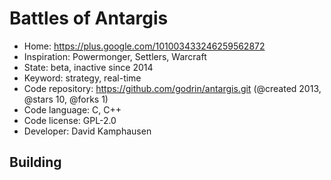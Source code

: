 # Battles of Antargis

- Home: https://plus.google.com/101003433246259562872
- Inspiration: Powermonger, Settlers, Warcraft
- State: beta, inactive since 2014
- Keyword: strategy, real-time
- Code repository: https://github.com/godrin/antargis.git (@created 2013, @stars 10, @forks 1)
- Code language: C, C++
- Code license: GPL-2.0
- Developer: David Kamphausen

## Building
